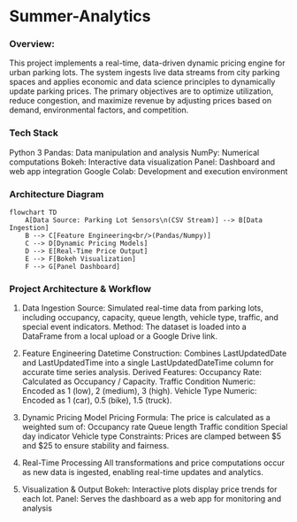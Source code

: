 # Summer-Analytics
### Overview:
This project implements a real-time, data-driven dynamic pricing engine for urban parking lots. The system ingests live data streams from city parking spaces and applies economic and data science principles to dynamically update parking prices. The primary objectives are to optimize utilization, reduce congestion, and maximize revenue by adjusting prices based on demand, environmental factors, and competition.

### Tech Stack
Python 3
Pandas: Data manipulation and analysis
NumPy: Numerical computations
Bokeh: Interactive data visualization
Panel: Dashboard and web app integration
Google Colab: Development and execution environment

### Architecture Diagram
```mermaid
flowchart TD
    A[Data Source: Parking Lot Sensors\n(CSV Stream)] --> B[Data Ingestion]
    B --> C[Feature Engineering<br/>(Pandas/Numpy)]
    C --> D[Dynamic Pricing Models]
    D --> E[Real-Time Price Output]
    E --> F[Bokeh Visualization]
    F --> G[Panel Dashboard]
```

### Project Architecture & Workflow
1. Data Ingestion
Source: Simulated real-time data from parking lots, including occupancy, capacity, queue length, vehicle type, traffic, and special event indicators.
Method: The dataset is loaded into a DataFrame from a local upload or a Google Drive link.

2. Feature Engineering
Datetime Construction: Combines LastUpdatedDate and LastUpdatedTime into a single LastUpdatedDateTime column for accurate time series analysis.
Derived Features:
Occupancy Rate: Calculated as Occupancy / Capacity.
Traffic Condition Numeric: Encoded as 1 (low), 2 (medium), 3 (high).
Vehicle Type Numeric: Encoded as 1 (car), 0.5 (bike), 1.5 (truck).

3. Dynamic Pricing Model
Pricing Formula:
The price is calculated as a weighted sum of:
Occupancy rate
Queue length
Traffic condition
Special day indicator
Vehicle type
Constraints:
Prices are clamped between $5 and $25 to ensure stability and fairness.

4. Real-Time Processing
All transformations and price computations occur as new data is ingested, enabling real-time updates and analytics.

5. Visualization & Output
Bokeh: Interactive plots display price trends for each lot.
Panel: Serves the dashboard as a web app for monitoring and analysis
